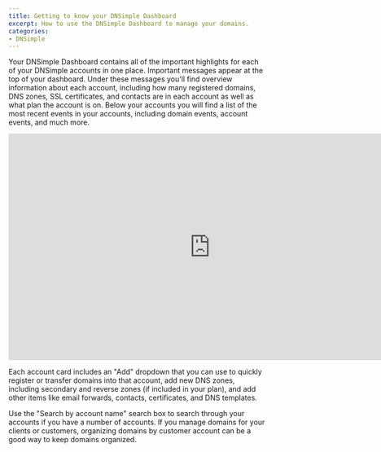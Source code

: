 ```yaml
---
title: Getting to know your DNSimple Dashboard
excerpt: How to use the DNSimple Dashboard to manage your domains.
categories:
- DNSimple
---
```


Your DNSimple Dashboard contains all of the important highlights for each of your DNSimple accounts in one place. Important messages appear at the top of your dashboard. Under these messages you'll find overview information about each account, including how many registered domains, DNS zones, SSL certificates, and contacts are in each account as well as what plan the account is on. Below your accounts you will find a list of the most recent events in your accounts, including domain events, account events, and much more.

<iframe width="791" height="445" src="https://www.youtube.com/embed/TAJ8R12hLrI" title="" frameborder="0" allow="accelerometer; autoplay; clipboard-write; encrypted-media; gyroscope; picture-in-picture; web-share" allowfullscreen></iframe>

Each account card includes an "Add" dropdown that you can use to quickly register or transfer domains into that account, add new DNS zones, including secondary and reverse zones (if included in your plan), and add other items like email forwards, contacts, certificates, and DNS templates.

Use the "Search by account name" search box to search through your accounts if you have a number of accounts. If you manage domains for your clients or customers, organizing domains by customer account can be a good way to keep domains organized.
